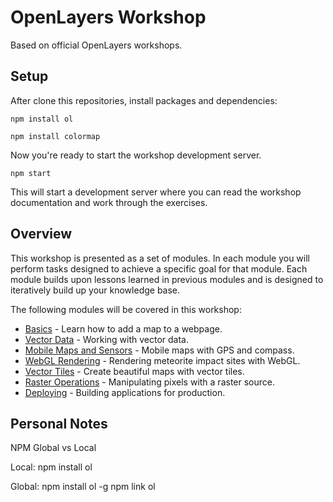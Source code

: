 # OpenLayers Workshop
Based on official OpenLayers workshops.

## Setup
After clone this repositories, install packages and dependencies:

    npm install ol

    npm install colormap

Now you're ready to start the workshop development server.

    npm start

This will start a development server where you can read the workshop documentation and work through the exercises.  

## Overview

This workshop is presented as a set of modules.  In each module you will perform tasks designed to achieve a specific goal for that module.  Each module builds upon lessons learned in previous modules and is designed to iteratively build up your knowledge base.

The following modules will be covered in this workshop:

* [Basics](basics/README.md) - Learn how to add a map to a webpage.
* [Vector Data](vector/README.md) - Working with vector data.
* [Mobile Maps and Sensors](mobile/README.md) - Mobile maps with GPS and compass.
* [WebGL Rendering](webgl/README.md) - Rendering meteorite impact sites with WebGL.
* [Vector Tiles](vectortile/README.md) - Create beautiful maps with vector tiles.
* [Raster Operations](raster/README.md) - Manipulating pixels with a raster source.
* [Deploying](deploying/README.md) - Building applications for production.

## Personal Notes
NPM Global vs Local

Local:
    npm install ol

Global:
    npm install ol -g
    npm link ol

